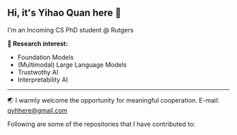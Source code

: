 ## Hi, it's Yihao Quan here 👋
I'm an Incoming CS PhD student @ Rutgers

**🧠 Research interest:**
- Foundation Models
- (Multimodal) Large Language Models
- Trustwothy AI
- Interpretability AI
---

🌏 I warmly welcome the opportunity for meaningful cooperation. E-mail: qyhhere@gmail.com

Following are some of the repositories that I have contributed to:


<!--
**itsqyh/itsqyh** is a ✨ _special_ ✨ repository because its `README.md` (this file) appears on your GitHub profile.

Here are some ideas to get you started:

- 🔭 I’m currently working on ...
- 🌱 I’m currently learning ...
- 👯 I’m looking to collaborate on ...
- 🤔 I’m looking for help with ...
- 💬 Ask me about ...
- 📫 How to reach me: ...
- 😄 Pronouns: ...
- ⚡ Fun fact: ...
-->
